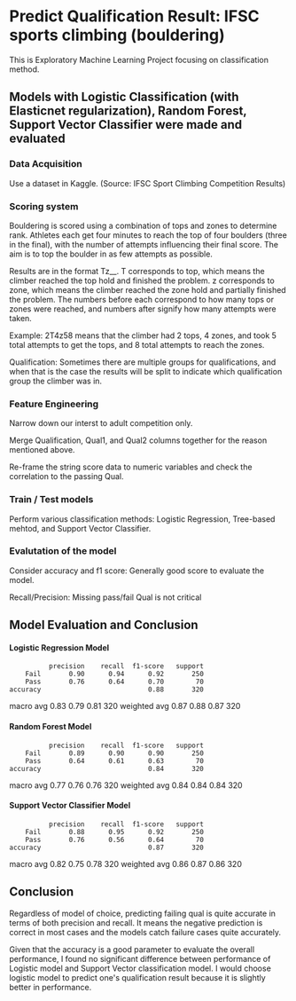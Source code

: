 # Predict Qualification Result: IFSC sports climbing (bouldering)

This is Exploratory Machine Learning Project focusing on classification method.

## Models with Logistic Classification (with Elasticnet regularization), Random Forest, Support Vector Classifier were made and evaluated

### Data Acquisition
Use a dataset in Kaggle. (Source: IFSC Sport Climbing Competition Results)

### Scoring system
Bouldering is scored using a combination of tops and zones to determine rank. Athletes each get four minutes to reach the top of four boulders (three in the final), with the number of attempts influencing their final score. The aim is to top the boulder in as few attempts as possible.

Results are in the format Tz__. T corresponds to top, which means the climber reached the top hold and finished the problem. z corresponds to zone, which means the climber reached the zone hold and partially finished the problem. The numbers before each correspond to how many tops or zones were reached, and numbers after signify how many attempts were taken.

Example: 2T4z58 means that the climber had 2 tops, 4 zones, and took 5 total attempts to get the tops, and 8 total attempts to reach the zones.

Qualification: Sometimes there are multiple groups for qualifications, and when that is the case the results will be split to indicate which qualification group the climber was in.

### Feature Engineering

Narrow down our interst to adult competition only.

Merge Qualification, Qual1, and Qual2 columns together for the reason mentioned above.

Re-frame the string score data to numeric variables and check the correlation to the passing Qual.

### Train / Test models
Perform various classification methods: Logistic Regression, Tree-based mehtod, and Support Vector Classifier.

### Evalutation of the model
Consider accuracy and f1 score: Generally good score to evaluate the model.

Recall/Precision: Missing pass/fail Qual is not critical


## Model Evaluation and Conclusion

#### Logistic Regression Model

              precision    recall  f1-score   support
        Fail       0.90      0.94      0.92       250
        Pass       0.76      0.64      0.70        70
    accuracy                           0.88       320
   macro avg       0.83      0.79      0.81       320
weighted avg       0.87      0.88      0.87       320

#### Random Forest Model

              precision    recall  f1-score   support
        Fail       0.89      0.90      0.90       250
        Pass       0.64      0.61      0.63        70
    accuracy                           0.84       320
   macro avg       0.77      0.76      0.76       320
weighted avg       0.84      0.84      0.84       320

#### Support Vector Classifier Model

              precision    recall  f1-score   support
        Fail       0.88      0.95      0.92       250
        Pass       0.76      0.56      0.64        70
    accuracy                           0.87       320
   macro avg       0.82      0.75      0.78       320
weighted avg       0.86      0.87      0.86       320


## Conclusion
Regardless of model of choice, predicting failing qual is quite accurate in terms of both precision and recall. It means the negative prediction is correct in most cases and the models catch failure cases quite accurately.

Given that the accuracy is a good parameter to evaluate the overall performance, I found no significant difference between performance of Logistic model and Support Vector classification model. I would choose logistic model to predict one's qualification result because it is slightly better in performance.
